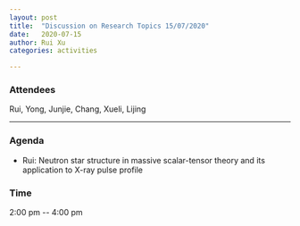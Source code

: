 ```yaml
---
layout: post
title:  "Discussion on Research Topics 15/07/2020"
date:   2020-07-15
author: Rui Xu
categories: activities

---
```



### Attendees

Rui, Yong, Junjie, Chang, Xueli, Lijing

---

### Agenda

- Rui: Neutron star structure in massive scalar-tensor theory and its application to X-ray pulse profile





### Time

2:00 pm -- 4:00 pm
